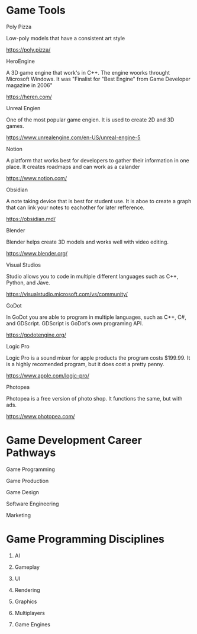 # Game Tools
Poly Pizza

Low-poly models that have a consistent art style 

https://poly.pizza/

HeroEngine

A 3D game engine that work's in C++. The engine woorks throught Microsoft Windows. It was "Finalist for "Best Engine" from Game Developer magazine in 2006"

https://heren.com/

Unreal Engien

One of the most popular game engien. It is used to create 2D and 3D games. 

https://www.unrealengine.com/en-US/unreal-engine-5

Notion

A platform that works best for developers to gather their information in one place. It creates roadmaps and can work as a calander

https://www.notion.com/

Obsidian

A note taking device that is best for student use. It is aboe to create a graph that can link your notes to eachother for later refference. 

https://obsidian.md/

Blender

Blender helps create 3D models and works well with video editing. 

https://www.blender.org/

Visual Studios

Studio allows you to code in multiple different languages such as C++, Python, and Jave. 

https://visualstudio.microsoft.com/vs/community/

GoDot

In GoDot you are able to program in multiple languages, such as C++, C#, and GDScript. GDScript is GoDot's own programing API.

https://godotengine.org/

Logic Pro

Logic Pro is a sound mixer for apple products the program costs $199.99. It is a highly recomended program, but it does cost a pretty penny. 

https://www.apple.com/logic-pro/

Photopea

Photopea is a free version of photo shop. It functions the same, but with ads. 

https://www.photopea.com/

# Game Development Career Pathways

Game Programming

Game Production

Game Design

Software Engineering

Marketing


# Game Programming Disciplines

1. AI

2. Gameplay

3. UI

4. Rendering

5. Graphics

6. Multiplayers

7. Game Engines
